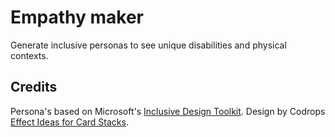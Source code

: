 # Empathy maker

Generate inclusive personas to see unique disabilities and physical contexts.

## Credits
Persona's based on Microsoft's [Inclusive Design Toolkit](https://www.microsoft.com/en-us/design/inclusive).
Design by Codrops [Effect Ideas for Card Stacks](https://tympanus.net/codrops/2015/10/28/effect-ideas-for-card-stacks/).
